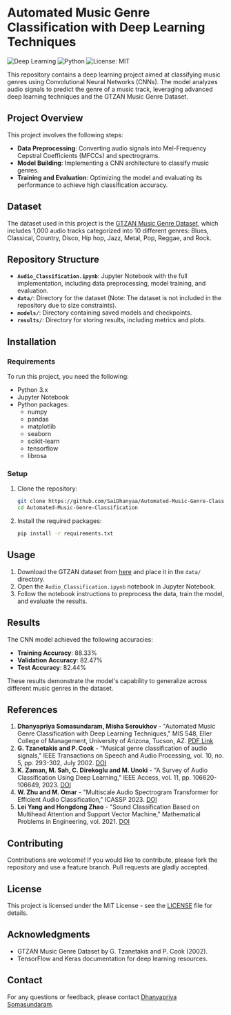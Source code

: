 # Automated Music Genre Classification with Deep Learning Techniques

![Deep Learning](https://img.shields.io/badge/deep%20learning-TensorFlow-brightgreen)
![Python](https://img.shields.io/badge/python-3.x-blue)
![License: MIT](https://img.shields.io/badge/License-MIT-yellow.svg)

This repository contains a deep learning project aimed at classifying music genres using Convolutional Neural Networks (CNNs). The model analyzes audio signals to predict the genre of a music track, leveraging advanced deep learning techniques and the GTZAN Music Genre Dataset.

## Project Overview

This project involves the following steps:
- **Data Preprocessing**: Converting audio signals into Mel-Frequency Cepstral Coefficients (MFCCs) and spectrograms.
- **Model Building**: Implementing a CNN architecture to classify music genres.
- **Training and Evaluation**: Optimizing the model and evaluating its performance to achieve high classification accuracy.

## Dataset

The dataset used in this project is the [GTZAN Music Genre Dataset](http://marsyas.info/downloads/datasets.html), which includes 1,000 audio tracks categorized into 10 different genres: Blues, Classical, Country, Disco, Hip hop, Jazz, Metal, Pop, Reggae, and Rock.

## Repository Structure

- **`Audio_Classification.ipynb`**: Jupyter Notebook with the full implementation, including data preprocessing, model training, and evaluation.
- **`data/`**: Directory for the dataset (Note: The dataset is not included in the repository due to size constraints).
- **`models/`**: Directory containing saved models and checkpoints.
- **`results/`**: Directory for storing results, including metrics and plots.

## Installation

### Requirements

To run this project, you need the following:

- Python 3.x
- Jupyter Notebook
- Python packages:
  - numpy
  - pandas
  - matplotlib
  - seaborn
  - scikit-learn
  - tensorflow
  - librosa

### Setup

1. Clone the repository:
    ```bash
    git clone https://github.com/SaiDhanyaa/Automated-Music-Genre-Classification.git
    cd Automated-Music-Genre-Classification
    ```

2. Install the required packages:
    ```bash
    pip install -r requirements.txt
    ```

## Usage

1. Download the GTZAN dataset from [here](http://marsyas.info/downloads/datasets.html) and place it in the `data/` directory.
2. Open the `Audio_Classification.ipynb` notebook in Jupyter Notebook.
3. Follow the notebook instructions to preprocess the data, train the model, and evaluate the results.

## Results

The CNN model achieved the following accuracies:
- **Training Accuracy**: 88.33%
- **Validation Accuracy**: 82.47%
- **Test Accuracy**: 82.44%

These results demonstrate the model's capability to generalize across different music genres in the dataset.

## References

1. **Dhanyapriya Somasundaram, Misha Seroukhov** - "Automated Music Genre Classification with Deep Learning Techniques," MIS 548, Eller College of Management, University of Arizona, Tucson, AZ. [PDF Link](https://github.com/SaiDhanyaa/Automated_Music_Genre_Classification_with_Deep_Learning_Techniques/blob/master/RESEARCH%20PAPERS/Automated%20Music%20Genre%20Classification%20with%20Deep%20Learning%20Techniques.pdf)
2. **G. Tzanetakis and P. Cook** - "Musical genre classification of audio signals," IEEE Transactions on Speech and Audio Processing, vol. 10, no. 5, pp. 293-302, July 2002. [DOI](https://doi.org/10.1109/TSA.2002.800560)
3. **K. Zaman, M. Sah, C. Direkoglu and M. Unoki** - "A Survey of Audio Classification Using Deep Learning," IEEE Access, vol. 11, pp. 106620-106649, 2023. [DOI](https://doi.org/10.1109/ACCESS.2023.3318015)
4. **W. Zhu and M. Omar** - "Multiscale Audio Spectrogram Transformer for Efficient Audio Classification," ICASSP 2023. [DOI](https://doi.org/10.1109/ICASSP49357.2023.10096513)
5. **Lei Yang and Hongdong Zhao** - "Sound Classification Based on Multihead Attention and Support Vector Machine," Mathematical Problems in Engineering, vol. 2021. [DOI](https://doi.org/10.1155/2021/9937383)

## Contributing

Contributions are welcome! If you would like to contribute, please fork the repository and use a feature branch. Pull requests are gladly accepted.

## License

This project is licensed under the MIT License - see the [LICENSE](LICENSE) file for details.

## Acknowledgments

- GTZAN Music Genre Dataset by G. Tzanetakis and P. Cook (2002).
- TensorFlow and Keras documentation for deep learning resources.

## Contact

For any questions or feedback, please contact [Dhanyapriya Somasundaram](mailto:dhanyapriyas@arizona.edu).
